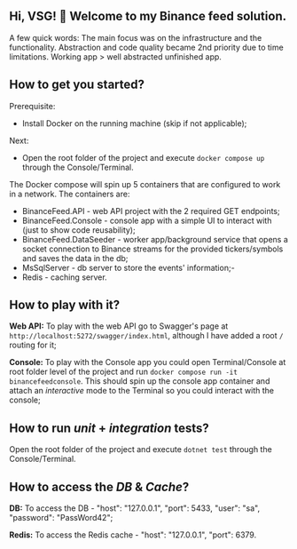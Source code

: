 ## Hi, VSG! 👋 Welcome to my Binance feed solution. ##

A few quick words: The main focus was on the infrastructure and the functionality. Abstraction and code quality became 2nd priority due to time limitations. Working app > well abstracted unfinished app.

## How to get you started? ##

Prerequisite:
- Install Docker on the running machine (skip if not applicable);

Next:
- Open the root folder of the project and execute `docker compose up` through the Console/Terminal.

The Docker compose will spin up 5 containers that are configured to work in a network. 
The containers are:

- BinanceFeed.API - web API project with the 2 required GET endpoints;
- BinanceFeed.Console - console app with a simple UI to interact with (just to show code reusability);
- BinanceFeed.DataSeeder - worker app/background service that opens a socket connection to Binance streams for the provided tickers/symbols and saves the data in the db;
- MsSqlServer - db server to store the events' information;-
- Redis - caching server.

## How to play with it? ##

**Web API:**
To play with the web API go to Swagger's page at `http://localhost:5272/swagger/index.html`, although I have added a root `/` routing for it;

**Console:**
To play with the Console app you could open Terminal/Console at root folder level of the project and run `docker compose run -it binancefeedconsole`. This should spin up the console app container and attach an *interactive* mode to the Terminal so you could interact with the console;

## How to run _unit_ + _integration_ tests? ##
Open the root folder of the project and execute `dotnet test` through the Console/Terminal.

## How to access the _DB_ & _Cache_? ##

**DB:**
To access the DB - "host": "127.0.0.1", "port": 5433, "user": "sa", "password": "PassWord42";

**Redis:**
To access the Redis cache - "host": "127.0.0.1", "port": 6379.

